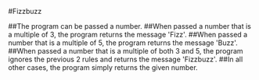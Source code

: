 #Fizzbuzz

##The program can be passed a number.
##When passed a number that is a multiple of 3, the program returns the message 'Fizz'.
##When passed a number that is a multiple of 5, the program returns the message 'Buzz'.
##When passed a number that is a multiple of both 3 and 5, the program ignores the previous 2 rules and returns the message 'Fizzbuzz'.
##In all other cases, the program simply returns the given number.

